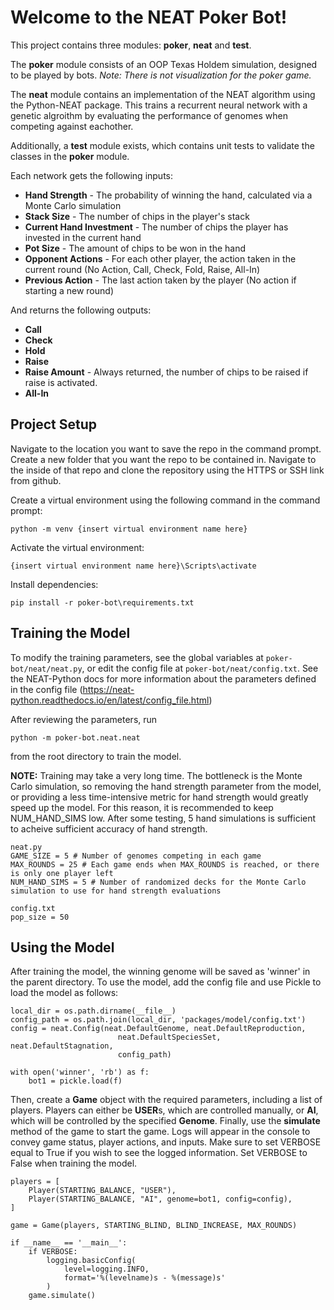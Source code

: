 # Welcome to the NEAT Poker Bot!

This project contains three modules: **poker**, **neat** and **test**. 

The **poker** module consists of an OOP Texas Holdem simulation, designed to be played by bots. *Note: There is not visualization for the poker game.*

The **neat** module contains an implementation of the NEAT algorithm using the Python-NEAT package. This trains a recurrent neural network with a genetic algroithm by evaluating the performance of genomes when competing against eachother. 

Additionally, a **test** module exists, which contains unit tests
to validate the classes in the **poker** module.

Each network gets the following inputs:

- **Hand Strength** - The probability of winning the hand, calculated via a Monte Carlo simulation
- **Stack Size** - The number of chips in the player's stack
- **Current Hand Investment** - The number of chips the player has invested in the current hand
- **Pot Size** - The amount of chips to be won in the hand
- **Opponent Actions** - For each other player, the action taken in the current round (No Action, Call, Check, Fold, Raise, All-In)
- **Previous Action** - The last action taken by the player (No action if starting a new round)

And returns the following outputs:
- **Call**
- **Check**
- **Hold**
- **Raise**
- **Raise Amount** - Always returned, the number of chips to be raised if raise is activated.
- **All-In**

## Project Setup

Navigate to the location you want to save the repo in the command prompt. Create a new folder that you want the repo to be contained in. Navigate to the inside of that repo and clone the repository using the HTTPS or SSH link from github.

Create a virtual environment using the following command in the 
command prompt:
```
python -m venv {insert virtual environment name here}
```
Activate the virtual environment:
```
{insert virtual environment name here}\Scripts\activate
```
Install dependencies:
```
pip install -r poker-bot\requirements.txt
```

## Training the Model

To modify the training parameters, see the global variables at ```poker-bot/neat/neat.py```, or edit the config file at ```poker-bot/neat/config.txt```. See the NEAT-Python docs for more information about the parameters defined in the config file (https://neat-python.readthedocs.io/en/latest/config_file.html)

After reviewing the parameters, run
```
python -m poker-bot.neat.neat
```
from the root directory to train the model.

**NOTE:** Training may take a very long time. The bottleneck is the Monte Carlo simulation, so removing the hand strength parameter from the model, or providing a less time-intensive metric for hand strength would greatly speed up the model.
For this reason, it is recommended to keep NUM_HAND_SIMS low. After some testing, 5 hand simulations is sufficient to 
acheive sufficient accuracy of hand strength.
```
neat.py
GAME_SIZE = 5 # Number of genomes competing in each game
MAX_ROUNDS = 25 # Each game ends when MAX_ROUNDS is reached, or there is only one player left
NUM_HAND_SIMS = 5 # Number of randomized decks for the Monte Carlo simulation to use for hand strength evaluations

config.txt
pop_size = 50
```

## Using the Model

After training the model, the winning genome will be saved as 'winner' in the parent directory. 
To use the model, add the config file and use Pickle to load the model as follows:

```
local_dir = os.path.dirname(__file__)
config_path = os.path.join(local_dir, 'packages/model/config.txt')
config = neat.Config(neat.DefaultGenome, neat.DefaultReproduction,
                        neat.DefaultSpeciesSet, neat.DefaultStagnation,
                        config_path)

with open('winner', 'rb') as f:
    bot1 = pickle.load(f)
```

Then, create a **Game** object with the required parameters, including a list of players. Players can either be **USER**s, which are controlled manually, or **AI**, which will be controlled by the specified **Genome**.
Finally, use the **simulate** method of the game to start the game. Logs will appear in the console to convey game status, player actions, and inputs. Make sure to set VERBOSE equal to True if you wish to see the logged information. Set VERBOSE to False when training the model.

```
players = [
    Player(STARTING_BALANCE, "USER"),
    Player(STARTING_BALANCE, "AI", genome=bot1, config=config),
]

game = Game(players, STARTING_BLIND, BLIND_INCREASE, MAX_ROUNDS)

if __name__ == '__main__':
    if VERBOSE:
        logging.basicConfig(
            level=logging.INFO,
            format='%(levelname)s - %(message)s'
        )
    game.simulate()
```